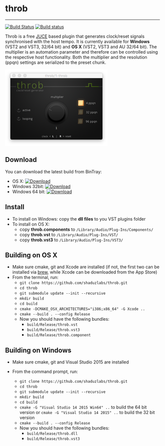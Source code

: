 # throb #
--------------------
[![Build Status](https://travis-ci.org/shaduzlabs/throb.svg?branch=master)](https://travis-ci.org/shaduzlabs/throb) [![Build status](https://ci.appveyor.com/api/projects/status/mql8qsvowjflh3ei?svg=true)](https://ci.appveyor.com/project/shaduzlabs/throb)

Throb is a free [JUCE][0e888cf7] based plugin that generates clock/reset signals synchronised with the host tempo. It is currently available for **Windows** (VST2 and VST3, 32/64 bit) and **OS X** (VST2, VST3 and AU 32/64 bit).
The multiplier is an automation parameter and therefore can be controlled using the respective host functionality. Both the multiplier and the resolution (ppqn) settings are serialized to the preset chunk.

![The plugin UI](support/images/screenshot.png)

## Download ##

You can download the latest build from BinTray:
- OS X: [ ![Download](https://api.bintray.com/packages/shaduzlabs/throb/throb-osx/images/download.svg) ](https://bintray.com/shaduzlabs/throb/throb-osx/_latestVersion)
- Windows 32bit: [ ![Download](https://api.bintray.com/packages/shaduzlabs/throb/throb-win-32/images/download.svg) ](https://bintray.com/shaduzlabs/throb/throb-win-32/_latestVersion)
- Windows 64 bit: [ ![Download](https://api.bintray.com/packages/shaduzlabs/throb/throb-win-64/images/download.svg) ](https://bintray.com/shaduzlabs/throb/throb-win-64/_latestVersion)

## Install ##
- To install on Windows: copy the **dll files** to you VST plugins folder
- To install on OS X:
  - copy **throb.components** to `/Library/Audio/Plug-Ins/Components/`
  - copy **throb.vst** to `/Library/Audio/Plug-Ins/VST/`
  - copy **throb.vst3** to `/Library/Audio/Plug-Ins/VST3/`

## Building on OS X ##
- Make sure cmake, git and Xcode are installed (if not, the first two can be installed via [brew][dbaaa0fa], while Xcode can be downloaded from the App Store)
- From the terminal, run:
  - `git clone https://github.com/shaduzlabs/throb.git`
  - `cd throb`
  - `git submodule update --init --recursive`
  - `mkdir build`
  - `cd build`
  - `cmake -DCMAKE_OSX_ARCHITECTURES="i386;x86_64" -G Xcode ..`
  - `cmake --build . --config Release`
  - Now you should have the following bundles:
    - `build/Release/throb.vst`
    - `build/Release/throb.vst3`
    - `build/Release/throb.component`

## Building on Windows ##
- Make sure cmake, git and Visual Studio 2015 are installed
- From the command prompt, run:
  - `git clone https://github.com/shaduzlabs/throb.git`
  - `cd throb`
  - `git submodule update --init --recursive`
  - `mkdir build`
  - `cd build`
  - `cmake -G "Visual Studio 14 2015 Win64" ..` to build the 64 bit version or `cmake -G "Visual Studio 14 2015" ..` to build the 32 bit version
  - `cmake --build . --config Release`
  - Now you should have the following bundles:
    - `build/Release/throb.dll`
    - `build/Release/throb.vst3`

  [0e888cf7]: https://www.juce.com "JUCE website"
  [7aae2e00]: https://dl.bintray.com/shaduzlabs/throb "download from BinTray"
  [dbaaa0fa]: https://brew.sh "Install brew"
